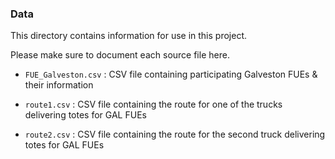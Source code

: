 ### Data

This directory contains information for use in this project. 

Please make sure to document each source file here.

* `FUE_Galveston.csv` : CSV file containing participating Galveston FUEs & their information

*  `route1.csv` : CSV file containing the route for one of the trucks delivering totes for GAL FUEs

*  `route2.csv` : CSV file containing the route for the second truck delivering totes for GAL FUEs